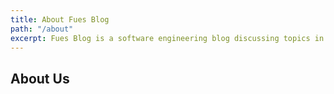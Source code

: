 ```yaml
---
title: About Fues Blog
path: "/about"
excerpt: Fues Blog is a software engineering blog discussing topics in programming, python, go, amazon web services, design, react, flutter, etc.
---
```


## About Us

